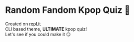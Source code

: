 # Random Fandom Kpop Quiz 🤩
Created on [repl.it](https://replit.com/) <br />
CLI based theme, **ULTIMATE** kpop quiz!<br />
Let's see if you could make it 😏
